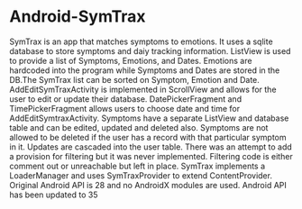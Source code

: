 # Android-SymTrax
SymTrax is an app that matches symptoms to emotions. It uses a sqlite database to store symptoms and daiy tracking information. ListView is used to provide a list of Symptoms, Emotions, and Dates. Emotions are hardcoded into the program while Symptoms and Dates are stored in the DB.The SymTrax list can be sorted on Symptom, Emotion and Date.
AddEditSymTraxActivity is implemented in ScrollView and allows for the user to edit or update their database. DatePickerFragment and TimePickerFragment allows users to choose date and time for AddEditSymtraxActivity.
Symptoms have a separate ListView and database table and can be edited, updated and deleted also. Symptoms are not allowed to be deleted if the user has a record with that particular symptom in it. Updates are cascaded into the user table.
There was an attempt to add a provision for filtering but it was never implemented. Filtering code is either comment out or unreachable but left in place.
SymTrax implements a LoaderManager and uses SymTraxProvider to extend ContentProvider.
Original Android API is 28 and no AndroidX modules are used. Android API has been updated to 35
